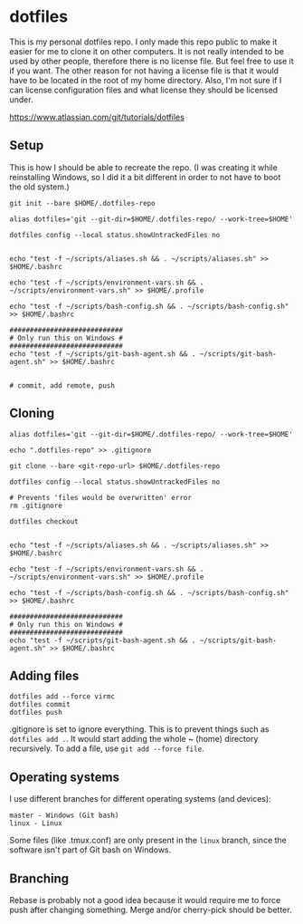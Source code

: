 # dotfiles
This is my personal dotfiles repo. I only made this repo public to make it
easier for me to clone it on other computers. It is not really intended to be
used by other people, therefore there is no license file. But feel free to use
it if you want. The other reason for not having a license file is that it
would have to be located in the root of my home directory. Also, I'm not sure
if I can license configuration files and what license they should be licensed
under.

https://www.atlassian.com/git/tutorials/dotfiles

## Setup
This is how I should be able to recreate the repo. (I was creating it while
reinstalling Windows, so I did it a bit different in order to not have to
boot the old system.)

```
git init --bare $HOME/.dotfiles-repo

alias dotfiles='git --git-dir=$HOME/.dotfiles-repo/ --work-tree=$HOME'

dotfiles config --local status.showUntrackedFiles no


echo "test -f ~/scripts/aliases.sh && . ~/scripts/aliases.sh" >> $HOME/.bashrc

echo "test -f ~/scripts/environment-vars.sh && .  ~/scripts/environment-vars.sh" >> $HOME/.profile

echo "test -f ~/scripts/bash-config.sh && . ~/scripts/bash-config.sh" >> $HOME/.bashrc

############################
# Only run this on Windows #
############################
echo "test -f ~/scripts/git-bash-agent.sh && . ~/scripts/git-bash-agent.sh" >> $HOME/.bashrc


# commit, add remote, push
```

## Cloning
```
alias dotfiles='git --git-dir=$HOME/.dotfiles-repo/ --work-tree=$HOME'

echo ".dotfiles-repo" >> .gitignore

git clone --bare <git-repo-url> $HOME/.dotfiles-repo

dotfiles config --local status.showUntrackedFiles no

# Prevents 'files would be overwritten' error
rm .gitignore

dotfiles checkout


echo "test -f ~/scripts/aliases.sh && . ~/scripts/aliases.sh" >> $HOME/.bashrc

echo "test -f ~/scripts/environment-vars.sh && .  ~/scripts/environment-vars.sh" >> $HOME/.profile

echo "test -f ~/scripts/bash-config.sh && . ~/scripts/bash-config.sh" >> $HOME/.bashrc

############################
# Only run this on Windows #
############################
echo "test -f ~/scripts/git-bash-agent.sh && . ~/scripts/git-bash-agent.sh" >> $HOME/.bashrc
```

## Adding files
```
dotfiles add --force virmc
dotfiles commit
dotfiles push
```
.gitignore is set to ignore everything. This is to prevent things such as
`dotfiles add .`. It would start adding the whole ~ (home) directory
recursively. To add a file, use `git add --force file`.

## Operating systems
I use different branches for different operating systems (and devices):
```
master - Windows (Git bash)
linux - Linux
```
Some files (like .tmux.conf) are only present in the `linux` branch, since the
software isn't part of Git bash on Windows.


## Branching
Rebase is probably not a good idea because it would require me to force push
after changing something. Merge and/or cherry-pick should be better.

